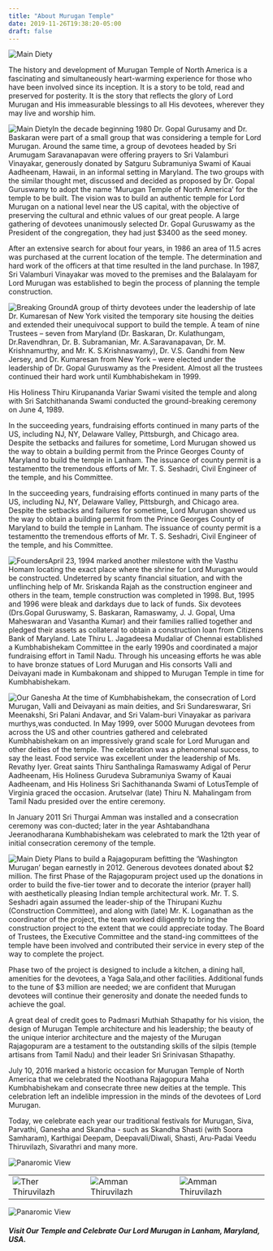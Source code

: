 ```yaml
---
title: "About Murugan Temple"
date: 2019-11-26T19:38:20-05:00
draft: false
---
```


<img src="/img/content/outside1.jpg" class="img-fluid rounded float-center p-2" alt="Main Diety">

The history and development of Murugan Temple of North America is a fascinating and simultaneously heart-warming experience for those who have been involved since its inception. It is a story to be told, read and preserved for posterity. It is the story that reflects the glory of Lord Murugan and His immeasurable blessings to all His devotees, wherever they may live and worship him.

<img src="/img/content/imag1.jpg" class="img-fluid rounded float-right p-2" alt="Main Diety">In the decade beginning 1980 Dr. Gopal Gurusamy and Dr. Baskaran were part of a small group that was considering a temple for Lord Murugan. Around the same time, a group of devotees headed by Sri Arumugam Saravanapavan were offering prayers to Sri Valamburi Vinayakar, generously donated by Satguru Subramuniya Swami of Kauai Aadheenam, Hawaii, in an informal setting in Maryland. The two groups with the similar thought met, discussed and decided as proposed by Dr. Gopal Guruswamy to adopt the name ‘Murugan Temple of North America’ for the temple to be built. The vision was to build an authentic temple for Lord Murugan on a national level near the US capital, with the objective of preserving the cultural and ethnic values of our great people. A large gathering of devotees unanimously selected Dr. Gopal Guruswamy as the President of the congregation, they had just $3400 as the seed money.

After an extensive search for about four years, in 1986 an area of 11.5 acres was purchased at the current location of the temple. The determination and hard work of the officers at that time resulted in the land purchase. In 1987, Sri Valamburi Vinayakar was moved to the premises and the Balalayam for Lord Murugan was established to begin the process of planning the temple construction.

<img src="/img/content/imag2.jpg" class="img-fluid rounded float-left p-2" alt="Breaking Ground">A group of thirty devotees under the leadership of late Dr. Kumaresan of New York visited the temporary site housing the deities and extended their unequivocal support to build the temple. A team of nine Trustees – seven from Maryland (Dr. Baskaran, Dr. Kulathungam, Dr.Ravendhran, Dr. B. Subramanian, Mr. A.Saravanapavan, Dr. M. Krishnamurthy, and Mr. K. S.Krishnaswamy), Dr. V.S. Gandhi from New Jersey, and Dr. Kumaresan from New York – were elected under the leadership of Dr. Gopal Guruswamy as the President. Almost all the trustees continued their hard work until Kumbhabishekam in 1999.

His Holiness Thiru Kirupananda Variar Swami visited the temple and along with Sri Satchithananda Swami conducted the ground-breaking ceremony on June 4, 1989.

In the succeeding years, fundraising efforts continued in many parts of the US, including NJ, NY, Delaware Valley, Pittsburgh, and Chicago area. Despite the setbacks and failures for sometime, Lord Murugan showed us the way to obtain a building permit from the Prince Georges County of Maryland to build the temple in Lanham. The issuance of county permit is a testamentto the tremendous efforts of Mr. T. S. Seshadri, Civil Engineer of the temple, and his Committee.

In the succeeding years, fundraising efforts continued in many parts of the US, including NJ, NY, Delaware Valley, Pittsburgh, and Chicago area. Despite the setbacks and failures for sometime, Lord Murugan showed us the way to obtain a building permit from the Prince Georges County of Maryland to build the temple in Lanham. The issuance of county permit is a testamentto the tremendous efforts of Mr. T. S. Seshadri, Civil Engineer of the temple, and his Committee.

<img src="/img/content/imag3.jpg" class="img-fluid rounded float-right p-2" alt="Founders">April 23, 1994 marked another milestone with the Vasthu Homam locating the exact place where the shrine for Lord Murugan would be constructed. Undeterred by scanty financial situation, and with the unflinching help of Mr. Sriskanda Rajah as the construction engineer and others in the team, temple construction was completed in 1998. But, 1995 and 1996 were bleak and darkdays due to lack of funds. Six devotees (Drs.Gopal Guruswamy, S. Baskaran, Ramaswamy, J. J. Gopal, Uma Maheswaran and Vasantha Kumar) and their families rallied together and pledged their assets as collateral to obtain a construction loan from Citizens Bank of Maryland. Late Thiru L. Jagadeesa Mudaliar of Chennai established a Kumbhabishekam Committee in the early 1990s and coordinated a major fundraising effort in Tamil Nadu. Through his unceasing efforts he was able to have bronze statues of Lord Murugan and His consorts Valli and Deivayani made in Kumbakonam and shipped to Murugan Temple in time for Kumbhabishekam.

<img src="/img/content/imag4.jpg" class="img-fluid rounded float-left p-2" alt="Our Ganesha"> At the time of Kumbhabishekam, the consecration of Lord Murugan, Valli and Deivayani as main deities, and Sri Sundareswarar, Sri Meenakshi, Sri Palani Andavar, and Sri Valam-buri Vinayakar as parivara murthys,was conducted. In May 1999, over 5000 Murugan devotees from across the US and other countries gathered and celebrated Kumbhabishekam on an impressively grand scale for Lord Murugan and other deities of the temple. The celebration was a phenomenal success, to say the least. Food service was excellent under the leadership of Ms. Revathy Iyer. Great saints Thiru Santhalinga Ramaswamy Adigal of Perur Aadheenam, His Holiness Gurudeva Subramuniya Swamy of Kauai Aadheenam, and His Holiness Sri Sachithananda Swami of LotusTemple of Virginia graced the occasion. Arutselvar (late) Thiru N. Mahalingam from Tamil Nadu presided over the entire ceremony.

In January 2011 Sri Thurgai Amman was installed and a consecration ceremony was con-ducted; later in the year Ashtabandhana Jeeranodharana Kumbhabishekam was celebrated to mark the 12th year of initial consecration ceremony of the temple.

<img src="/img/content/imag5.jpg" class="img-fluid rounded float-right p-2" alt="Main Diety"> Plans to build a Rajagopuram befitting the ‘Washington Murugan’ began earnestly in 2012. Generous devotees donated about $2 million. The first Phase of the Rajagopuram project used up the donations in order to build the five-tier tower and to decorate the interior (prayer hall) with aesthetically pleasing Indian temple architectural work. Mr. T. S. Seshadri again assumed the leader-ship of the Thirupani Kuzhu (Construction Committee), and along with (late) Mr. K. Loganathan as the coordinator of the project, the team worked diligently to bring the construction project to the extent that we could appreciate today. The Board of Trustees, the Executive Committee and the stand-ing committees of the temple have been involved and contributed their service in every step of the way to complete the project.

Phase two of the project is designed to include a kitchen, a dining hall, amenities for the devotees, a Yaga Sala,and other facilities. Additional funds to the tune of $3 million are needed; we are confident that Murugan devotees will continue their generosity and donate the needed funds to achieve the goal.

A great deal of credit goes to Padmasri Muthiah Sthapathy for his vision, the design of Murugan Temple architecture and his leadership; the beauty of the unique interior architecture and the majesty of the Murugan Rajagopuram are a testament to the outstanding skills of the silpis (temple artisans from Tamil Nadu) and their leader Sri Srinivasan Sthapathy.

July 10, 2016 marked a historic occasion for Murugan Temple of North America that we celebrated the Noothana Rajagopura Maha Kumbhabishekam and consecrate three new deities at the temple. This celebration left an indelible impression in the minds of the devotees of Lord Murugan.

Today, we celebrate each year our traditional festivals for Murugan, Siva, Parvathi, Ganesha and Skandha - such as Skandha Shasti (with Soora Samharam), Karthigai Deepam, Deepavali/Diwali, Shasti, Aru-Padai Veedu Thiruvilazh, Sivarathri and many more.

<img src="/img/content/img6_panaromic.jpg" class="img-fluid rounded float-center p-2" alt="Panaromic View">

<table class="float-center">
	<tr>
		<td><img src="/img/content/therthiruvilazh.jpg" class="img-fluid rounded p-2" alt="Ther Thiruvilazh"></td>
		<td><img src="/img/content/ammanthiruvilazh.jpg" class="img-fluid rounded p-2" alt="Amman Thiruvilazh"></td>
		<td><img src="/img/content/procession.jpg" class="img-fluid rounded p-2" alt="Amman Thiruvilazh"></td>
	</tr>
</table>

<img src="/img/content/side-view.jpg" class="img-fluid rounded float-center p-2" alt="Panaromic View">

<h5>Visit Our Temple and Celebrate Our Lord Murugan in Lanham, Maryland, USA.</h5> 




